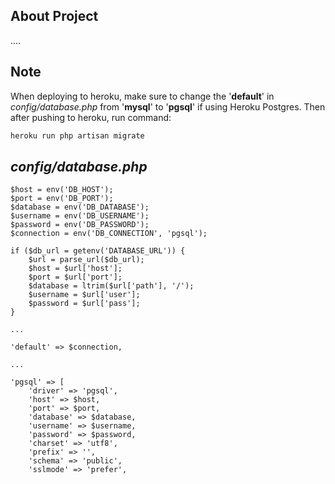 ## About Project

....

## Note

When deploying to heroku, make sure to change the '**default**' in _config/database.php_ from '**mysql**' to '**pgsql**' if using Heroku Postgres.
Then after pushing to heroku, run command:
```sh
heroku run php artisan migrate
```

## _config/database.php_
```
$host = env('DB_HOST');
$port = env('DB_PORT');
$database = env('DB_DATABASE');
$username = env('DB_USERNAME');
$password = env('DB_PASSWORD');
$connection = env('DB_CONNECTION', 'pgsql');

if ($db_url = getenv('DATABASE_URL')) {
	$url = parse_url($db_url);
	$host = $url['host'];
	$port = $url['port'];
	$database = ltrim($url['path'], '/');
	$username = $url['user'];
	$password = $url['pass'];
}

...

'default' => $connection,

...

'pgsql' => [
	'driver' => 'pgsql',
	'host' => $host,
	'port' => $port,
	'database' => $database,
	'username' => $username,
	'password' => $password,
	'charset' => 'utf8',
	'prefix' => '',
	'schema' => 'public',
	'sslmode' => 'prefer',
```
